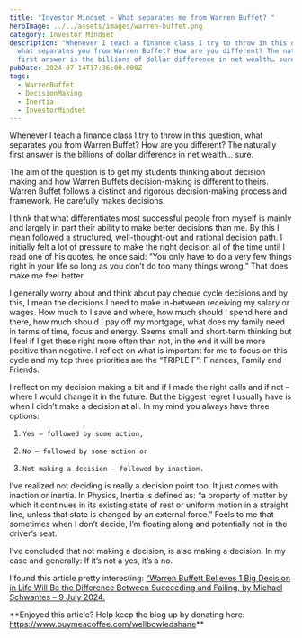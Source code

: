 ```yaml
---
title: "Investor Mindset – What separates me from Warren Buffet? "
heroImage: ../../assets/images/warren-buffet.png
category: Investor Mindset
description: "Whenever I teach a finance class I try to throw in this question,
  what separates you from Warren Buffet? How are you different? The naturally
  first answer is the billions of dollar difference in net wealth… sure. "
pubDate: 2024-07-14T17:36:00.000Z
tags:
  - WarrenBuffet
  - DecisionMaking
  - Inertia
  - InvestorMindset
---
```

Whenever I teach a finance class I try to throw in this question, what separates you from Warren Buffet? How are you different? The naturally first answer is the billions of dollar difference in net wealth… sure. 

The aim of the question is to get my students thinking about decision making and how Warren Buffets decision-making is different to theirs. Warren Buffet follows a distinct and rigorous decision-making process and framework. He carefully makes decisions. 

I think that what differentiates most successful people from myself is mainly and largely in part their ability to make better decisions than me. By this I mean followed a structured, well-thought-out and rational decision path. I initially felt a lot of pressure to make the right decision all of the time until I read one of his quotes, he once said: “You only have to do a very few things right in your life so long as you don’t do too many things wrong.” That does make me feel better. 

I generally worry about and think about pay cheque cycle decisions and by this, I mean the decisions I need to make in-between receiving my salary or wages. How much to I save and where, how much should I spend here and there, how much should I pay off my mortgage, what does my family need in terms of time, focus and energy. Seems small and short-term thinking but I feel if I get these right more often than not, in the end it will be more positive than negative. I reflect on what is important for me to focus on this cycle and my top three priorities are the “TRIPLE F”: Finances, Family and Friends. 

I reflect on my decision making a bit and if I made the right calls and if not – where I would change it in the future. But the biggest regret I usually have is when I didn’t make a decision at all. In my mind you always have three options:

1. ```
   Yes – followed by some action,
   ```
2. ```
   No – followed by some action or
   ```
3. ```
   Not making a decision – followed by inaction.  
   ```

I’ve realized not deciding is really a decision point too. It just comes with inaction or inertia. In Physics, Inertia is defined as: “a property of matter by which it continues in its existing state of rest or uniform motion in a straight line, unless that state is changed by an external force.” Feels to me that sometimes when I don’t decide, I’m floating along and potentially not in the driver’s seat. 

I’ve concluded that not making a decision, is also making a decision. In my case and generally: If it’s not a yes, it’s a no. 

I found this article pretty interesting: [“Warren Buffett Believes 1 Big Decision in Life Will Be the Difference Between Succeeding and Failing, by Michael Schwantes – 9 July 2024. ](https://www.inc-aus.com/marcel-schwantes/warren-buffett-believes-1-big-decision-in-life-will-lead-to-success.html#:~:text=Buffett%20once%20said%2C%20%22You%20only,solid%2C%20wise%20choices%20every%20day.)

[](https://www.inc-aus.com/marcel-schwantes/warren-buffett-believes-1-big-decision-in-life-will-lead-to-success.html#:~:text=Buffett%20once%20said%2C%20%22You%20only,solid%2C%20wise%20choices%20every%20day.)

[](https://www.inc-aus.com/marcel-schwantes/warren-buffett-believes-1-big-decision-in-life-will-lead-to-success.html#:~:text=Buffett%20once%20said%2C%20%22You%20only,solid%2C%20wise%20choices%20every%20day.)**Enjoyed this article? Help keep the blog up by donating here: https://www.buymeacoffee.com/wellbowledshane**
